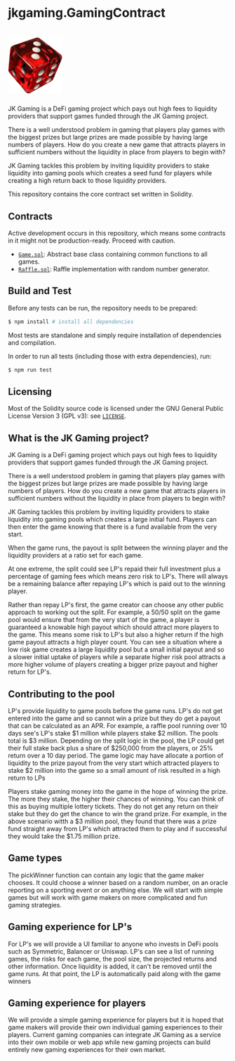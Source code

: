 # jkgaming.GamingContract
# <img src="logo.png" alt="JK Gaming" height="128px">

JK Gaming is a DeFi gaming project which pays out high fees to liquidity providers that support games funded through the JK Gaming project.

There is a well understood problem in gaming that players play games with the biggest prizes but large prizes are made possible by having large numbers of players. How do you create a new game that attracts players in sufficient numbers without the liquidity in place from players to begin with?

JK Gaming tackles this problem by inviting liquidity providers to stake liquidity into gaming pools which creates a seed fund for players while creating a high return back to those liquidity providers.

This repository contains the core contract set written in Solidity.


## Contracts

Active development occurs in this repository, which means some contracts in it might not be production-ready. Proceed with caution.

- [`Game.sol`](./conttracts): Abstract base class containing common functions to all games.
- [`Raffle.sol`](./contractts): Raffle implementation with random number generator.

## Build and Test

Before any tests can be run, the repository needs to be prepared:

```bash
$ npm install # install all dependencies
```

Most tests are standalone and simply require installation of dependencies and compilation.

In order to run all tests (including those with extra dependencies), run:

```bash
$ npm run test
```

## Licensing

Most of the Solidity source code is licensed under the GNU General Public License Version 3 (GPL v3): see [`LICENSE`](./LICENSE).


## What is the JK Gaming project?

JK Gaming is a DeFi gaming project which pays out high fees to liquidity providers that support games funded through the JK Gaming project.

There is a well understood problem in gaming that players play games with the biggest prizes but large prizes are made possible by having large numbers of players. How do you create a new game that attracts players in sufficient numbers without the liquidity in place from players to begin with?

JK Gaming tackles this problem by inviting liquidity providers to stake liquidity into gaming pools which creates a large initial fund. Players can then enter the game knowing that there is a fund available from the very start.

When the game runs, the payout is split between the winning player and the liquidity providers at a ratio set for each game.

At one extreme, the split could see LP's repaid their full investment plus a percentage of gaming fees which means zero risk to LP's. There will always be a remaining balance after repaying LP's which is paid out to the winning player.

Rather than repay LP's first, the game creator can choose any other public approach to working out the split. For example, a 50/50 split on the game pool would ensure that from the very start of the game, a player is guaranteed a knowable high payout which should attract more players to the game. This means some risk to LP's but also a higher return if the high game payout attracts a high player count. You can see a situation where a low risk game creates a large liquidity pool but a small initial payout and so a slower initial uptake of players while a separate higher risk pool attracts a more higher volume of players creating a bigger prize payout and higher return for LP's.

## Contributing to the pool
LP's provide liquidity to game pools before the game runs. LP's do not get entered into the game and so cannot win a prize but they do get a payout that can be calculated as an APR. For example, a raffle pool running over 10 days see's LP's stake $1 million while players stake $2 million. The pools total is $3 million. Depending on the split logic in the pool, the LP could get their full stake back plus a share of $250,000 from the players, or 25% return over a 10 day period. The game logic may have allocate a portion of liquidity to the prize payout from the very start which attracted players to stake $2 million into the game so a small amount of risk resulted in a high return to LPs

Players stake gaming money into the game in the hope of winning the prize. The more they stake, the higher their chances of winning. You can think of this as buying multiple lottery tickets. They do not get any return on their stake but they do get the chance to win the grand prize. For example, in the above scenario witth a $3 million pool, they found that there was a prize fund straight away from LP's which attracted them to play and if successful they would take the $1.75 million prize.

## Game types
The pickWinner function can contain any logic that the game maker chooses. It could choose a winner based on a random number, on an oracle reporting on a sporting event or on anything else. We will start with simple games but will work with game makers on more complicated and fun gaming strategies.

## Gaming experience for LP's
For LP's we will provide a UI familiar to anyone who invests in DeFi pools such as Symmetric, Balancer or Uniswap. LP's can see a list of running games, the risks for each game, the pool size, the projected returns and other information. Once liquidity is added, it can't be removed until the game runs. At that point, the LP is automatically paid along with the game winners

## Gaming experience for players
We will provide a simple gaming experience for players but it is hoped that game makers will provide their own individual gaming experiences to their players. Current gaming companies can integrate JK Gaming as a service into their own mobile or web app while new gaming projects can build entirely new gaming experiences for their own market.
